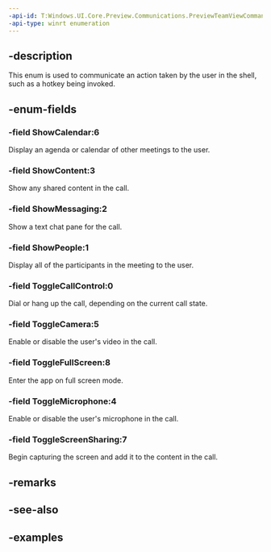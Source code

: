 ```yaml
---
-api-id: T:Windows.UI.Core.Preview.Communications.PreviewTeamViewCommand
-api-type: winrt enumeration
---
```


## -description
This enum is used to communicate an action taken by the user in the shell, such as a hotkey being invoked.

## -enum-fields

### -field ShowCalendar:6
Display an agenda or calendar of other meetings to the user.

### -field ShowContent:3
Show any shared content in the call.

### -field ShowMessaging:2
Show a text chat pane for the call.

### -field ShowPeople:1
Display all of the participants in the meeting to the user.

### -field ToggleCallControl:0
Dial or hang up the call, depending on the current call state.

### -field ToggleCamera:5
Enable or disable the user's video in the call.

### -field ToggleFullScreen:8
Enter the app on full screen mode.

### -field ToggleMicrophone:4
Enable or disable the user's microphone in the call.

### -field ToggleScreenSharing:7
Begin capturing the screen and add it to the content in the call.

## -remarks

## -see-also

## -examples

